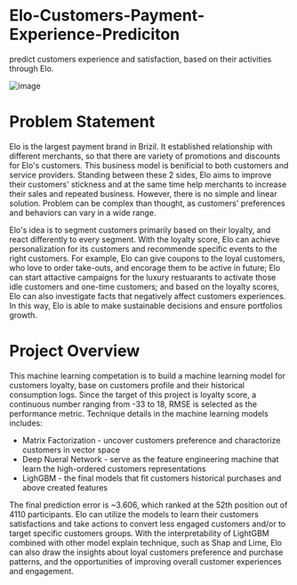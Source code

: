 # Elo-Customers-Payment-Experience-Prediciton
predict customers experience and satisfaction, based on their activities through Elo.

![image](https://user-images.githubusercontent.com/12148864/111730966-de16ef80-8848-11eb-8668-3119caf42f66.png)

# Problem Statement
Elo is the largest payment brand in Brizil. It established relationship with different merchants, so that there are variety of promotions and discounts for Elo's customers. This business model is benificial to both customers and service providers. Standing between these 2 sides, Elo aims to improve their customers' stickness and at the same time help merchants to increase their sales and repeated business. However, there is no simple and linear solution. Problem can be complex than thought, as customers' preferences and behaviors can vary in a wide range. 

Elo's idea is to segment customers primarily based on their loyalty, and react differently to every segment. With the loyalty score, Elo can achieve personalization for its customers and recommende specific events to the right customers. For example, Elo can give coupons to the loyal customers, who love to order take-outs, and encorage them to be active in future; Elo can start attactive campaigns for the luxury restuarants to activate those idle customers and one-time customers; and based on the loyalty scores, Elo can also investigate facts that negatively affect customers experiences. In this way, Elo is able to make sustainable decisions and ensure portfolios growth.

# Project Overview
This machine learning competation is to build a machine learning model for customers loyalty, base on customers profile and their historical consumption logs. Since the target of this project is loyalty score, a continuous number ranging from -33 to 18, RMSE is selected as the performance metric. Technique details in the machine learning models includes:

- Matrix Factorization - uncover customers preference and charactorize customers in vector space
- Deep Nueral Network - serve as the feature engineering machine that learn the high-ordered customers representations
- LighGBM - the final models that fit customers historical purchases and above created features

The final prediction error is ~3.606, which ranked at the 52th position out of 4110 participants. Elo can utilize the models to learn their customers satisfactions and take actions to convert less engaged customers and/or to target specific customers groups. With the interpretability of LightGBM combined with other model explain technique, such as Shap and Lime, Elo can also draw the insights about loyal customers preference and purchase patterns, and the opportunities of improving overall customer experiences and engagement.
